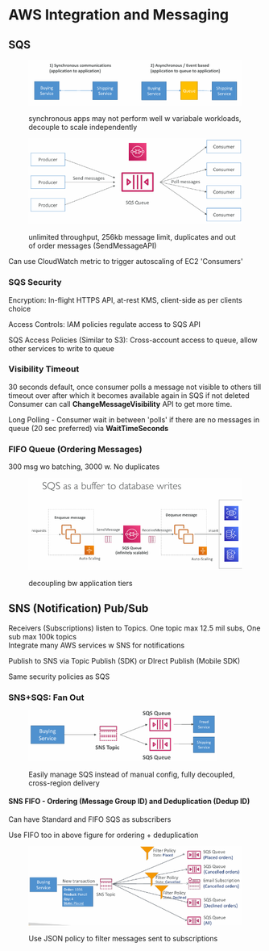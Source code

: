 # AWS Integration and Messaging

## SQS

<div align="left">

<figure><img src="../../.gitbook/assets/image.png" alt="" width="556"><figcaption><p>synchronous apps may not perform well w variabale workloads, decouple to scale independently</p></figcaption></figure>

</div>

<div align="left">

<figure><img src="../../.gitbook/assets/image (1).png" alt="" width="499"><figcaption><p>unlimited throughput, 256kb message limit, duplicates and out of order messages (SendMessageAPI)</p></figcaption></figure>

</div>

Can use CloudWatch metric to trigger autoscaling of EC2 'Consumers'

### SQS Security

Encryption: In-flight HTTPS API, at-rest KMS, client-side as per clients choice

Access Controls: IAM policies regulate access to SQS API

SQS Access Policies (Similar to S3): Cross-account access to queue, allow other services to write to queue

### Visibility Timeout

30 seconds default, once consumer polls a message not visible to others till timeout over after which it becomes available again in SQS if not deleted\
Consumer can call **ChangeMessageVisibility** API to get more time.

Long Polling - Consumer wait in between 'polls' if there are no messages in queue (20 sec preferred) via **WaitTimeSeconds**

### FIFO Queue (Ordering Messages)

300 msg wo batching, 3000 w. No duplicates

<div align="left">

<figure><img src="../../.gitbook/assets/image (2).png" alt="" width="563"><figcaption><p>decoupling bw application tiers</p></figcaption></figure>

</div>

## SNS (Notification) Pub/Sub

Receivers (Subscriptions) listen to Topics. One topic max 12.5 mil subs, One sub max 100k topics\
Integrate many AWS services w SNS for notifications

Publish to SNS via Topic Publish (SDK) or DIrect Publish (Mobile SDK)

Same security policies as SQS

### SNS+SQS: Fan Out&#x20;

<div align="left">

<figure><img src="../../.gitbook/assets/image (3).png" alt="" width="374"><figcaption><p>Easily manage SQS instead of manual config, fully decoupled, cross-region delivery</p></figcaption></figure>

</div>

#### SNS FIFO - Ordering (Message Group ID) and Deduplication (Dedup ID)

Can have Standard and FIFO SQS as subscribers

Use FIFO too in above figure for ordering + deduplication

<div align="left">

<figure><img src="../../.gitbook/assets/image (4).png" alt="" width="527"><figcaption><p>Use JSON policy to filter messages sent to subscriptions</p></figcaption></figure>

</div>

